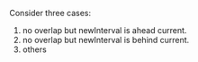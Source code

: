 Consider three cases:

1. no overlap but newInterval is ahead current.
2. no overlap but newInterval is behind current.
3. others